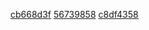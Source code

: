 [cb668d3f](../pieces/identifiant/cb668d3f)
[56739858](../pieces/identifiant/56739858)
[c8df4358](../pieces/identifiant/c8df4358)

